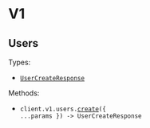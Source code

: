 # V1

## Users

Types:

- <code><a href="./src/resources/v1/users.ts">UserCreateResponse</a></code>

Methods:

- <code title="post /api/v1/users">client.v1.users.<a href="./src/resources/v1/users.ts">create</a>({ ...params }) -> UserCreateResponse</code>
